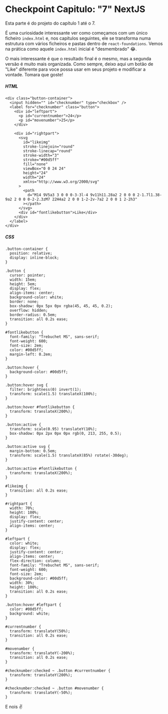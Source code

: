 # Checkpoint Capitulo: "7" NextJS
Esta parte é do projeto do capítulo 1 até o 7.

É uma curiosidade interessante ver como começamos com um único ficheiro `index.html` e, nos capítulos seguintes, ele se transforma numa estrutura com vários ficheiros e pastas dentro de `react-foundations`. Vemos na prática como aquele `index.html` inicial é "desmembrado" 😂.

O mais interessante é que o resultado final é o mesmo, mas a segunda versão é muito mais organizada. Como sempre, deixo aqui um botão de "Like" diferente para voce possa usar em seus projeto e modificar a vontade. Tomara que goste!

##### HTML

    <div class="button-container">
      <input hidden="" id="checknumber" type="checkbox" />
      <label for="checknumber" class="button">
        <div id="leftpart">
          <p id="currentnumber">24</p>
          <p id="movenumber">25</p>
        </div>
    
        <div id="rightpart">
          <svg
            id="likeimg"
            stroke-linejoin="round"
            stroke-linecap="round"
            stroke-width="3"
            stroke="#00d5ff"
            fill="none"
            viewBox="0 0 24 24"
            height="24"
            width="24"
            xmlns="http://www.w3.org/2000/svg"
          >
            <path
              d="M14 9V5a3 3 0 0 0-3-3l-4 9v11h11.28a2 2 0 0 0 2-1.7l1.38-9a2 2 0 0 0-2-2.3zM7 22H4a2 2 0 0 1-2-2v-7a2 2 0 0 1 2-2h3"
            ></path>
          </svg>
          <div id="fontlikebutton">Like</div>
        </div>
      </label>
    </div>
##### CSS

    .button-container {
      position: relative;
      display: inline-block;
    }
    
    .button {
      cursor: pointer;
      width: 15em;
      height: 5em;
      display: flex;
      align-items: center;
      background-color: white;
      border: none;
      box-shadow: 0px 5px 0px rgba(45, 45, 45, 0.2);
      overflow: hidden;
      border-radius: 0.5em;
      transition: all 0.2s ease;
    }
    
    #fontlikebutton {
      font-family: "Trebuchet MS", sans-serif;
      font-weight: 600;
      font-size: 2em;
      color: #00d5ff;
      margin-left: 0.2em;
    }
    
    .button:hover {
      background-color: #00d5ff;
    }
    
    .button:hover svg {
      filter: brightness(0) invert(1);
      transform: scale(1.5) translateX(100%);
    }
    
    .button:hover #fontlikebutton {
      transform: translateX(200%);
    }
    
    .button:active {
      transform: scale(0.95) translateY(10%);
      box-shadow: 0px 2px 0px 0px rgb(0, 213, 255, 0.5);
    }
    
    .button:active svg {
      margin-bottom: 0.5em;
      transform: scale(1.5) translateX(85%) rotate(-30deg);
    }
    
    .button:active #fontlikebutton {
      transform: translateX(200%);
    }
    
    #likeimg {
      transition: all 0.2s ease;
    }
    
    #rightpart {
      width: 70%;
      height: 100%;
      display: flex;
      justify-content: center;
      align-items: center;
    }
    
    #leftpart {
      color: white;
      display: flex;
      justify-content: center;
      align-items: center;
      flex-direction: column;
      font-family: "Trebuchet MS", sans-serif;
      font-weight: 600;
      font-size: 2em;
      background-color: #00d5ff;
      width: 30%;
      height: 100%;
      transition: all 0.2s ease;
    }
    
    .button:hover #leftpart {
      color: #00d5ff;
      background: white;
    }
    
    #currentnumber {
      transform: translateY(50%);
      transition: all 0.2s ease;
    }
    
    #movenumber {
      transform: translateY(-200%);
      transition: all 0.2s ease;
    }
    
    #checknumber:checked ~ .button #currentnumber {
      transform: translateY(200%);
    }
    
    #checknumber:checked ~ .button #movenumber {
      transform: translateY(-50%);
    }
E nois ✌️